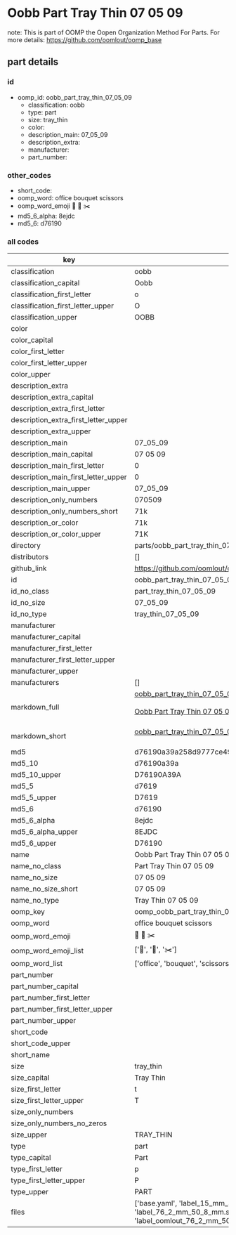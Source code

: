 # Oobb Part Tray Thin 07 05 09  

note: This is part of OOMP the Oopen Organization Method For Parts. For more details: https://github.com/oomlout/oomp_base

##  part details





### id
* oomp_id: oobb_part_tray_thin_07_05_09
  * classification: oobb
  * type: part
  * size: tray_thin
  * color: 
  * description_main: 07_05_09
  * description_extra: 
  * manufacturer: 
  * part_number: 

### other_codes
* short_code: 
* oomp_word: office bouquet scissors
* oomp_word_emoji :office: :bouquet: :scissors:
* md5_6_alpha: 8ejdc
* md5_6: d76190

### all codes 
| key | value |  
| --- | --- |  
| classification | oobb |  
| classification_capital | Oobb |  
| classification_first_letter | o |  
| classification_first_letter_upper | O |  
| classification_upper | OOBB |  
| color |  |  
| color_capital |  |  
| color_first_letter |  |  
| color_first_letter_upper |  |  
| color_upper |  |  
| description_extra |  |  
| description_extra_capital |  |  
| description_extra_first_letter |  |  
| description_extra_first_letter_upper |  |  
| description_extra_upper |  |  
| description_main | 07_05_09 |  
| description_main_capital | 07 05 09 |  
| description_main_first_letter | 0 |  
| description_main_first_letter_upper | 0 |  
| description_main_upper | 07_05_09 |  
| description_only_numbers | 070509 |  
| description_only_numbers_short | 71k |  
| description_or_color | 71k |  
| description_or_color_upper | 71K |  
| directory | parts/oobb_part_tray_thin_07_05_09 |  
| distributors | [] |  
| github_link | https://github.com/oomlout/oomlout_oomp_part_src/tree/main/parts/oobb_part_tray_thin_07_05_09/working |  
| id | oobb_part_tray_thin_07_05_09 |  
| id_no_class | part_tray_thin_07_05_09 |  
| id_no_size | 07_05_09 |  
| id_no_type | tray_thin_07_05_09 |  
| manufacturer |  |  
| manufacturer_capital |  |  
| manufacturer_first_letter |  |  
| manufacturer_first_letter_upper |  |  
| manufacturer_upper |  |  
| manufacturers | [] |  
| markdown_full | [oobb_part_tray_thin_07_05_09](https://github.com/oomlout/oomlout_oomp_part_src/tree/main/parts/oobb_part_tray_thin_07_05_09/working)<br>[](https://github.com/oomlout/oomlout_oomp_part_src/tree/main/parts/oobb_part_tray_thin_07_05_09/working)<br>[Oobb Part Tray Thin 07 05 09](https://github.com/oomlout/oomlout_oomp_part_src/tree/main/parts/oobb_part_tray_thin_07_05_09/working)<br><br> |  
| markdown_short | [oobb_part_tray_thin_07_05_09](https://github.com/oomlout/oomlout_oomp_part_src/tree/main/parts/oobb_part_tray_thin_07_05_09/working)<br><br> |  
| md5 | d76190a39a258d9777ce4991e5d1c141 |  
| md5_10 | d76190a39a |  
| md5_10_upper | D76190A39A |  
| md5_5 | d7619 |  
| md5_5_upper | D7619 |  
| md5_6 | d76190 |  
| md5_6_alpha | 8ejdc |  
| md5_6_alpha_upper | 8EJDC |  
| md5_6_upper | D76190 |  
| name | Oobb Part Tray Thin 07 05 09 |  
| name_no_class | Part Tray Thin 07 05 09 |  
| name_no_size | 07 05 09 |  
| name_no_size_short | 07 05 09 |  
| name_no_type | Tray Thin 07 05 09 |  
| oomp_key | oomp_oobb_part_tray_thin_07_05_09 |  
| oomp_word | office bouquet scissors |  
| oomp_word_emoji | :office: :bouquet: :scissors: |  
| oomp_word_emoji_list | [':office:', ':bouquet:', ':scissors:'] |  
| oomp_word_list | ['office', 'bouquet', 'scissors'] |  
| part_number |  |  
| part_number_capital |  |  
| part_number_first_letter |  |  
| part_number_first_letter_upper |  |  
| part_number_upper |  |  
| short_code |  |  
| short_code_upper |  |  
| short_name |  |  
| size | tray_thin |  
| size_capital | Tray Thin |  
| size_first_letter | t |  
| size_first_letter_upper | T |  
| size_only_numbers |  |  
| size_only_numbers_no_zeros |  |  
| size_upper | TRAY_THIN |  
| type | part |  
| type_capital | Part |  
| type_first_letter | p |  
| type_first_letter_upper | P |  
| type_upper | PART |  
| files | ['base.yaml', 'label_15_mm_30_mm.pdf', 'label_15_mm_30_mm.svg', 'label_76_2_mm_50_8_mm.pdf', 'label_76_2_mm_50_8_mm.svg', 'label_oomlout_76_2_mm_50_8_mm.pdf', 'label_oomlout_76_2_mm_50_8_mm.svg', 'readme.md', 'working.json', 'working.yaml'] |  
